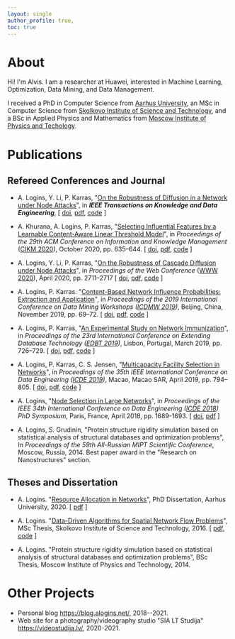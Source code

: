 ```yaml
---
layout: single
author_profile: true,
toc: true
---
```

# About
Hi! I'm Alvis. I am a researcher at Huawei, interested in Machine Learning, Optimization, Data Mining, and Data Management.

I received a&nbsp;PhD in Computer Science from [Aarhus University](https://international.au.dk), an MSc in Computer Science from [Skolkovo Institute of Science and Technology](https://www.skoltech.ru/en/), and a BSc in Applied Physics and Mathematics from [Moscow Institute of Physics and Techology](https://mipt.ru/english/).

# Publications

## Refereed Conferences and Journal

- A. Logins, Y. Li, P. Karras, "[On the Robustness of Diffusion in a Network under Node Attacks](/assets/pdf/tkde_robust.pdf)", in ***IEEE Transactions on Knowledge and Data Engineering***, [&nbsp;[doi](https://doi.org/10.1109/TKDE.2021.3071081), [pdf](/assets/pdf/tkde_robust.pdf), [code](https://github.com/allogn/robustness)&nbsp;]

- A. Khurana, A. Logins, P. Karras, "[Selecting Influential Features by a Learnable Content-Aware Linear Threshold Model](/assets/pdf/ca_ltm.pdf)", in *Proceedings of the 29th ACM Conference on Information and Knowledge Management* ([CIKM 2020](https://cikm2020.org)), October 2020, pp. 635–644. [&nbsp;[doi](https://doi.org/10.1145/3340531.3411886), [pdf](/assets/pdf/ca_ltm.pdf), [code](https://github.com/AnshKhurana/CAIM)&nbsp;]

- A. Logins, Y. Li, P. Karras, "[On the Robustness of Cascade Diffusion under Node Attacks](/assets/pdf/robust_ic.pdf)", in *Proceedings of the Web Conference* ([WWW 2020](https://www2020.thewebconf.org)), April 2020, pp. 2711–2717 [&nbsp;[doi](https://dl.acm.org/doi/abs/10.1145/3366423.3380028), [pdf](/assets/pdf/robust_ic.pdf), [code](https://github.com/allogn/robustness)&nbsp;]

- A. Logins, P. Karras. "[Content-Based Network Influence Probabilities: Extraction and Application](/assets/pdf/vk_icdmw2019.pdf)", in *Proceedings of the 2019 International Conference on Data Mining Workshops ([ICDMW 2019](http://www.guide2research.com/conference/icdm-2019))*, Beijing, China, November 2019, pp. 69–72. [&nbsp;[doi](https://doi.org/10.1109/ICDMW.2019.00020), [pdf](/assets/pdf/vk_icdmw2019.pdf), [code](https://github.com/iconvk/LearningIndependentCascadeOnVK)&nbsp;]

- A. Logins, P. Karras, "[An Experimental Study on Network Immunization](/assets/pdf/immun_edbt2019.pdf)", in *Proceedings of the 23rd International Conference on Extending Database Technology ([EDBT 2019](http://edbticdt2019.inesc-id.pt))*, Lisbon, Portugal, March 2019, pp. 726–729. [&nbsp;[doi](http://dx.doi.org/10.5441/002/edbt.2019.97), [pdf](/assets/pdf/immun_edbt2019.pdf), [code](https://github.com/allogn/Network-Immunization)&nbsp;]

- A. Logins, P. Karras, C. S. Jensen, "[Multicapacity Facility Selection in Networks](/assets/pdf/wma_icde2019.pdf)", in *Proceedings of the 35th IEEE International Conference on Data Engineering ([ICDE 2019](http://conferences.cis.umac.mo/icde2019/))*, Macao, Macao SAR, April 2019, pp. 794–805. [&nbsp;[doi](https://doi.org/10.1109/ICDE.2019.00076), [pdf](/assets/pdf/wma_icde2019.pdf), [code](https://github.com/allogn/wma)&nbsp;]

- A. Logins, "[Node Selection in Large Networks](/assets/pdf/node_selection_icde2018.pdf)", in *Proceedings of the IEEE 34th International Conference on Data Engineering ([ICDE 2018](https://icde2018.org)) PhD Symposium*, Paris, France, April 2018, pp. 1689-1693. [&nbsp;[doi](https://doi.org/10.1109/ICDE.2018.00216), [pdf](/assets/pdf/node_selection_icde2018.pdf)&nbsp;]

- A. Logins, S. Grudinin, "Protein structure rigidity simulation based on statistical analysis of structural databases and optimization problems", In *Proceedings of the 59th All-Russian MIPT Scientific Conference*, Moscow, Russia, 2014. Best paper award in the "Research on Nanostructures" section.

## Theses and Dissertation

- A. Logins. "[Resource Allocation in Networks](resource_allocation_in_networks_logins_phd.pdf)", PhD Dissertation, Aarhus University, 2020. [&nbsp;[pdf](/assets/pdf/resource_allocation_in_networks_logins_phd.pdf)&nbsp;]

- A. Logins. "[Data-Driven Algorithms for Spatial Network Flow Problems](/assets/pdf/msc_logins.pdf)", MSc Thesis, Skolkovo Institute of Science and Technology, 2016. [&nbsp;[pdf](/assets/pdf/msc_logins.pdf), [code](https://github.com/allogn/NetworkFlow)&nbsp;]

- A. Logins. "Protein structure rigidity simulation based on statistical analysis of structural databases and optimization problems", BSc Thesis, Moscow Institute of Physics and Technology, 2014.

# Other Projects

- Personal blog <https://blog.alogins.net/>, 2018--2021.
- Web site for a photography/videography studio "SIA LT Studija" <https://videostudija.lv/>, 2020-2021.
